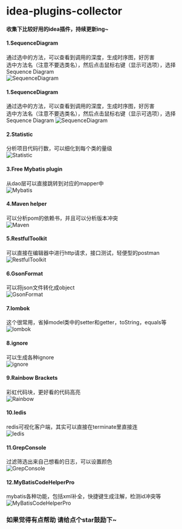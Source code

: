 # idea-plugins-collector
#### 收集下比较好用的idea插件，持续更新ing~
#### 1.SequenceDiagram
通过选中的方法，可以查看到调用的深度，生成时序图，好厉害  
选中方法名（注意不要选类名），然后点击鼠标右键（显示可选项），选择Sequence Diagram  
![SequenceDiagram](https://github.com/baibisen/idea-plugins-collector/tree/master/pic/SequenceDiagram.webp)  
#### 1.SequenceDiagram
通过选中的方法，可以查看到调用的深度，生成时序图，好厉害  
选中方法名（注意不要选类名），然后点击鼠标右键（显示可选项），选择Sequence Diagram 
![SequenceDiagram](https://upload-images.jianshu.io/upload_images/7698901-76c0d184df7e88cf.gif?imageMogr2/auto-orient/strip|imageView2/2/w/600/format/webp)
#### 2.Statistic
分析项目代码行数，可以细化到每个类的量级  
![Statistic](https://github.com/baibisen/idea-plugins-collector/tree/master/pic/Statistic.png)  
#### 3.Free Mybatis plugin
从dao层可以直接跳转到对应的mapper中  
![Mybatis](https://github.com/baibisen/idea-plugins-collector/tree/master/pic/Mybatis.png)  
#### 4.Maven helper
可以分析pom的依赖书，并且可以分析版本冲突  
![Maven](https://github.com/baibisen/idea-plugins-collector/tree/master/pic/Maven.png)  
#### 5.RestfulToolkit
可以直接在编辑器中进行http请求，接口测试，轻便型的postman  
![RestfulToolkit](https://github.com/baibisen/idea-plugins-collector/tree/master/pic/RestfulToolkit.png)  
#### 6.GsonFormat
可以将json文件转化成object  
![GsonFormat](https://github.com/baibisen/idea-plugins-collector/tree/master/pic/GsonFormat.png)  
#### 7.lombok
这个很常用，省掉model类中的setter和getter，toString，equals等  
![lombok](https://github.com/baibisen/idea-plugins-collector/tree/master/pic/lombok.png)
#### 8.ignore
可以生成各种ignore  
![ignore](https://github.com/baibisen/idea-plugins-collector/tree/master/pic/ignore.png)  
#### 9.Rainbow Brackets
彩虹代码块，更好看的代码高亮  
![Rainbow](https://github.com/baibisen/idea-plugins-collector/tree/master/pic/Rainbow.webp)  
#### 10.Iedis
redis可视化客户端，其实可以直接在terminate里直接连  
![Iedis](https://github.com/baibisen/idea-plugins-collector/tree/master/pic/Iedis.png)  
#### 11.GrepConsole
过滤筛选出来自己想看的日志，可以设置颜色  
![GrepConsole](https://github.com/baibisen/idea-plugins-collector/tree/master/pic/GrepConsole.png)  
#### 12.MyBatisCodeHelperPro
mybatis各种功能，包括xml补全，快捷键生成注解，检测id冲突等  
![MyBatisCodeHelperPro](https://github.com/baibisen/idea-plugins-collector/tree/master/pic/MyBatisCodeHelperPro.gif)  

### 如果觉得有点帮助 请给点个star鼓励下~

